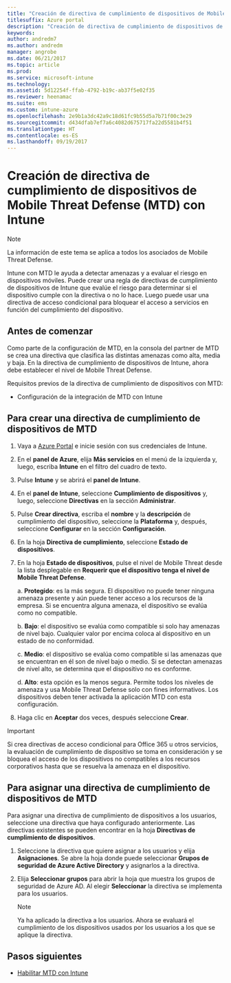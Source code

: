 ```yaml
---
title: "Creación de directiva de cumplimiento de dispositivos de Mobile Threat Defense con Intune"
titlesuffix: Azure portal
description: "Creación de directiva de cumplimiento de dispositivos de Mobile Threat Defense en Intune"
keywords: 
author: andredm7
ms.author: andredm
manager: angrobe
ms.date: 06/21/2017
ms.topic: article
ms.prod: 
ms.service: microsoft-intune
ms.technology: 
ms.assetid: 5d12254f-ffab-4792-b19c-ab37f5e02f35
ms.reviewer: heenamac
ms.suite: ems
ms.custom: intune-azure
ms.openlocfilehash: 2e9b1a3dc42a9c18d61fc9b55d5a7b71f00c3e29
ms.sourcegitcommit: d434dfab7ef7a6c4082d675717fa22d5581b4f51
ms.translationtype: HT
ms.contentlocale: es-ES
ms.lasthandoff: 09/19/2017
---
```

# <a name="create-mobile-threat-defense-mtd-device-compliance-policy-with-intune"></a>Creación de directiva de cumplimiento de dispositivos de Mobile Threat Defense (MTD) con Intune

> [!NOTE] 
> La información de este tema se aplica a todos los asociados de Mobile Threat Defense.

Intune con MTD le ayuda a detectar amenazas y a evaluar el riesgo en dispositivos móviles. Puede crear una regla de directivas de cumplimiento de dispositivos de Intune que evalúe el riesgo para determinar si el dispositivo cumple con la directiva o no lo hace. Luego puede usar una directiva de acceso condicional para bloquear el acceso a servicios en función del cumplimiento del dispositivo.

## <a name="before-you-begin"></a>Antes de comenzar

Como parte de la configuración de MTD, en la consola del partner de MTD se crea una directiva que clasifica las distintas amenazas como alta, media y baja. En la directiva de cumplimiento de dispositivos de Intune, ahora debe establecer el nivel de Mobile Threat Defense.

Requisitos previos de la directiva de cumplimiento de dispositivos con MTD:

-   Configuración de la integración de MTD con Intune

## <a name="to-create-a-mtd-device-compliance-policy"></a>Para crear una directiva de cumplimiento de dispositivos de MTD

1.  Vaya a [Azure Portal](https://portal.azure.com/) e inicie sesión con sus credenciales de Intune.

2.  En el **panel de Azure**, elija **Más servicios** en el menú de la izquierda y, luego, escriba **Intune** en el filtro del cuadro de texto.

3.  Pulse **Intune** y se abrirá el **panel de Intune**.

4. En el **panel de Intune**, seleccione **Cumplimiento de dispositivos** y, luego, seleccione **Directivas** en la sección **Administrar**.

5.  Pulse **Crear directiva**, escriba el **nombre** y la **descripción** de cumplimiento del dispositivo, seleccione la **Plataforma** y, después, seleccione **Configurar** en la sección **Configuración**.

6.  En la hoja **Directiva de cumplimiento**, seleccione **Estado de dispositivos**.

7.  En la hoja **Estado de dispositivos**, pulse el nivel de Mobile Threat desde la lista desplegable en **Requerir que el dispositivo tenga el nivel de Mobile Threat Defense**.

    a.  **Protegido**: es la más segura. El dispositivo no puede tener ninguna amenaza presente y aún puede tener acceso a los recursos de la empresa. Si se encuentra alguna amenaza, el dispositivo se evalúa como no compatible.

    b.  **Bajo**: el dispositivo se evalúa como compatible si solo hay amenazas de nivel bajo. Cualquier valor por encima coloca al dispositivo en un estado de no conformidad.

    c.  **Medio**: el dispositivo se evalúa como compatible si las amenazas que se encuentran en él son de nivel bajo o medio. Si se detectan amenazas de nivel alto, se determina que el dispositivo no es conforme.

    d.  **Alto**: esta opción es la menos segura. Permite todos los niveles de amenaza y usa Mobile Threat Defense solo con fines informativos. Los dispositivos deben tener activada la aplicación MTD con esta configuración.

8.  Haga clic en **Aceptar** dos veces, después seleccione **Crear**.

> [!IMPORTANT]
> Si crea directivas de acceso condicional para Office 365 u otros servicios, la evaluación de cumplimiento de dispositivo se toma en consideración y se bloquea el acceso de los dispositivos no compatibles a los recursos corporativos hasta que se resuelva la amenaza en el dispositivo.

## <a name="to-assign-a-mtd-device-compliance-policy"></a>Para asignar una directiva de cumplimiento de dispositivos de MTD

Para asignar una directiva de cumplimiento de dispositivos a los usuarios, seleccione una directiva que haya configurado anteriormente. Las directivas existentes se pueden encontrar en la hoja **Directivas de cumplimiento de dispositivos**.

1. Seleccione la directiva que quiere asignar a los usuarios y elija **Asignaciones**. Se abre la hoja donde puede seleccionar **Grupos de seguridad de Azure Active Directory** y asignarlos a la directiva.

2. Elija **Seleccionar grupos** para abrir la hoja que muestra los grupos de seguridad de Azure AD.  Al elegir **Seleccionar** la directiva se implementa para los usuarios.

    > [!NOTE] 
    > Ya ha aplicado la directiva a los usuarios. Ahora se evaluará el cumplimiento de los dispositivos usados por los usuarios a los que se aplique la directiva.

## <a name="next-steps"></a>Pasos siguientes

- [Habilitar MTD con Intune](mtd-connector-enable.md)